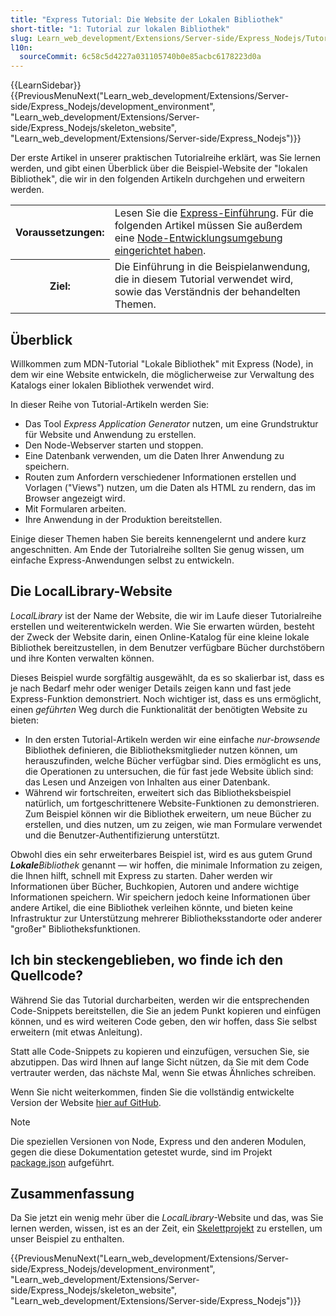 ```yaml
---
title: "Express Tutorial: Die Website der Lokalen Bibliothek"
short-title: "1: Tutorial zur lokalen Bibliothek"
slug: Learn_web_development/Extensions/Server-side/Express_Nodejs/Tutorial_local_library_website
l10n:
  sourceCommit: 6c58c5d4227a031105740b0e85acbc6178223d0a
---
```


{{LearnSidebar}}{{PreviousMenuNext("Learn_web_development/Extensions/Server-side/Express_Nodejs/development_environment", "Learn_web_development/Extensions/Server-side/Express_Nodejs/skeleton_website", "Learn_web_development/Extensions/Server-side/Express_Nodejs")}}

Der erste Artikel in unserer praktischen Tutorialreihe erklärt, was Sie lernen werden, und gibt einen Überblick über die Beispiel-Website der "lokalen Bibliothek", die wir in den folgenden Artikeln durchgehen und erweitern werden.

<table>
  <tbody>
    <tr>
      <th scope="row">Voraussetzungen:</th>
      <td>
        Lesen Sie die <a href="/de/docs/Learn_web_development/Extensions/Server-side/Express_Nodejs/Introduction">Express-Einführung</a>.
        Für die folgenden Artikel müssen Sie außerdem eine <a href="/de/docs/Learn_web_development/Extensions/Server-side/Express_Nodejs/development_environment">Node-Entwicklungsumgebung eingerichtet haben</a>.
      </td>
    </tr>
    <tr>
      <th scope="row">Ziel:</th>
      <td>
        Die Einführung in die Beispielanwendung, die in diesem Tutorial verwendet wird, sowie das Verständnis der behandelten Themen.
      </td>
    </tr>
  </tbody>
</table>

## Überblick

Willkommen zum MDN-Tutorial "Lokale Bibliothek" mit Express (Node), in dem wir eine Website entwickeln, die möglicherweise zur Verwaltung des Katalogs einer lokalen Bibliothek verwendet wird.

In dieser Reihe von Tutorial-Artikeln werden Sie:

- Das Tool _Express Application Generator_ nutzen, um eine Grundstruktur für Website und Anwendung zu erstellen.
- Den Node-Webserver starten und stoppen.
- Eine Datenbank verwenden, um die Daten Ihrer Anwendung zu speichern.
- Routen zum Anfordern verschiedener Informationen erstellen und Vorlagen ("Views") nutzen, um die Daten als HTML zu rendern, das im Browser angezeigt wird.
- Mit Formularen arbeiten.
- Ihre Anwendung in der Produktion bereitstellen.

Einige dieser Themen haben Sie bereits kennengelernt und andere kurz angeschnitten. Am Ende der Tutorialreihe sollten Sie genug wissen, um einfache Express-Anwendungen selbst zu entwickeln.

## Die LocalLibrary-Website

_LocalLibrary_ ist der Name der Website, die wir im Laufe dieser Tutorialreihe erstellen und weiterentwickeln werden. Wie Sie erwarten würden, besteht der Zweck der Website darin, einen Online-Katalog für eine kleine lokale Bibliothek bereitzustellen, in dem Benutzer verfügbare Bücher durchstöbern und ihre Konten verwalten können.

Dieses Beispiel wurde sorgfältig ausgewählt, da es so skalierbar ist, dass es je nach Bedarf mehr oder weniger Details zeigen kann und fast jede Express-Funktion demonstriert. Noch wichtiger ist, dass es uns ermöglicht, einen _geführten_ Weg durch die Funktionalität der benötigten Website zu bieten:

- In den ersten Tutorial-Artikeln werden wir eine einfache _nur-browsende_ Bibliothek definieren, die Bibliotheksmitglieder nutzen können, um herauszufinden, welche Bücher verfügbar sind. Dies ermöglicht es uns, die Operationen zu untersuchen, die für fast jede Website üblich sind: das Lesen und Anzeigen von Inhalten aus einer Datenbank.
- Während wir fortschreiten, erweitert sich das Bibliotheksbeispiel natürlich, um fortgeschrittenere Website-Funktionen zu demonstrieren. Zum Beispiel können wir die Bibliothek erweitern, um neue Bücher zu erstellen, und dies nutzen, um zu zeigen, wie man Formulare verwendet und die Benutzer-Authentifizierung unterstützt.

Obwohl dies ein sehr erweiterbares Beispiel ist, wird es aus gutem Grund _**Lokale**Bibliothek_ genannt — wir hoffen, die minimale Information zu zeigen, die Ihnen hilft, schnell mit Express zu starten. Daher werden wir Informationen über Bücher, Buchkopien, Autoren und andere wichtige Informationen speichern. Wir speichern jedoch keine Informationen über andere Artikel, die eine Bibliothek verleihen könnte, und bieten keine Infrastruktur zur Unterstützung mehrerer Bibliotheksstandorte oder anderer "großer" Bibliotheksfunktionen.

## Ich bin steckengeblieben, wo finde ich den Quellcode?

Während Sie das Tutorial durcharbeiten, werden wir die entsprechenden Code-Snippets bereitstellen, die Sie an jedem Punkt kopieren und einfügen können, und es wird weiteren Code geben, den wir hoffen, dass Sie selbst erweitern (mit etwas Anleitung).

Statt alle Code-Snippets zu kopieren und einzufügen, versuchen Sie, sie abzutippen. Das wird Ihnen auf lange Sicht nützen, da Sie mit dem Code vertrauter werden, das nächste Mal, wenn Sie etwas Ähnliches schreiben.

Wenn Sie nicht weiterkommen, finden Sie die vollständig entwickelte Version der Website [hier auf GitHub](https://github.com/mdn/express-locallibrary-tutorial).

> [!NOTE]
> Die speziellen Versionen von Node, Express und den anderen Modulen, gegen die diese Dokumentation getestet wurde, sind im Projekt [package.json](https://github.com/mdn/express-locallibrary-tutorial/blob/main/package.json) aufgeführt.

## Zusammenfassung

Da Sie jetzt ein wenig mehr über die _LocalLibrary_-Website und das, was Sie lernen werden, wissen, ist es an der Zeit, ein [Skelettprojekt](/de/docs/Learn_web_development/Extensions/Server-side/Express_Nodejs/skeleton_website) zu erstellen, um unser Beispiel zu enthalten.

{{PreviousMenuNext("Learn_web_development/Extensions/Server-side/Express_Nodejs/development_environment", "Learn_web_development/Extensions/Server-side/Express_Nodejs/skeleton_website", "Learn_web_development/Extensions/Server-side/Express_Nodejs")}}
